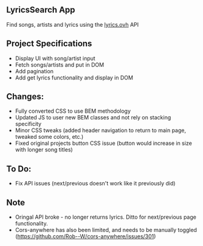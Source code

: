 ## LyricsSearch App

Find songs, artists and lyrics using the [lyrics.ovh](https://lyrics.ovh) API

## Project Specifications

- Display UI with song/artist input
- Fetch songs/artists and put in DOM
- Add pagination
- Add get lyrics functionality and display in DOM

## Changes:
- Fully converted CSS to use BEM methodology
- Updated JS to user new BEM classes and not rely on stacking specificity
- Minor CSS tweaks (added header navigation to return to main page, tweaked some colors, etc.)
- Fixed original projects button CSS issue (button would increase in size with longer song titles)

## To Do:
- Fix API issues (next/previous doesn't work like it previously did)

## Note
- Oringal API broke - no longer returns lyrics. Ditto for next/previous page functionality. 
- Cors-anywhere has also been limited, and needs to be manually toggled (https://github.com/Rob--W/cors-anywhere/issues/301)

